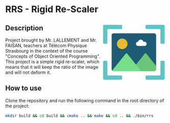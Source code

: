 # **RRS** - Rigid Re-Scaler

<!--markdownlint-disable-file MD033-->
<img src="image/readme/1701541251439.png" alt="1701541251439" width=200px align='right' />

## Description

Project brought by Mr. LALLEMENT and Mr. FAISAN, teachers at Télécom Physique Strasbourg in the context of the course "Concepts of Object Oriented Programming".
This project is a simple rigid re-scaler, which means that it will keep the ratio of the image and will not deform it.

## How to use

Clone the repository and run the following command in the root directory of the project:

```bash
mkdir build && cd build && cmake .. && make && cd .. && ./bin/rrs
```
